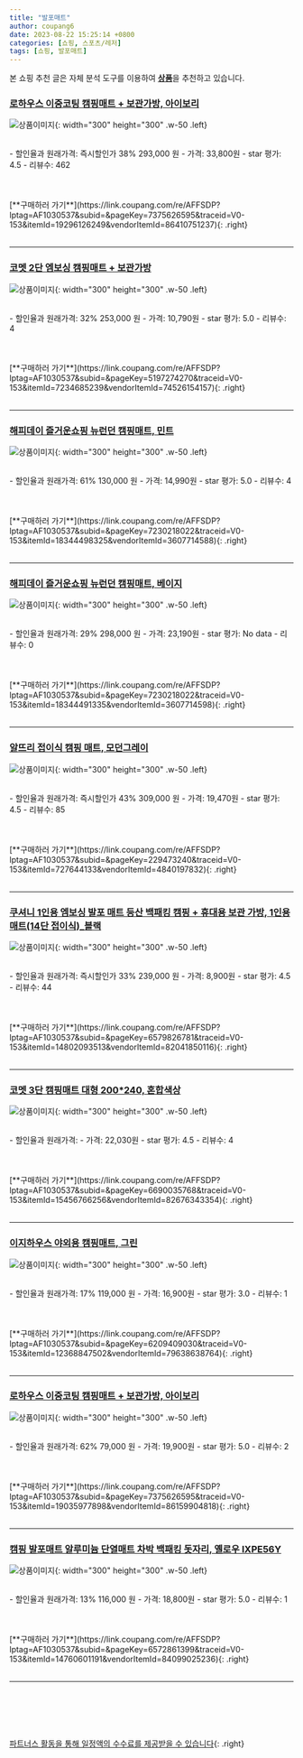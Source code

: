 ```yaml
---
title: "발포매트"
author: coupang6
date: 2023-08-22 15:25:14 +0800
categories: [쇼핑, 스포츠/레저]
tags: [쇼핑, 발포매트]
---
```


본 쇼핑 추천 글은 자체 분석 도구를 이용하여 [**상품**](https://link.coupang.com/a/bao1ui)을 추천하고 있습니다.

### [로하우스 이중코팅 캠핑매트 + 보관가방, 아이보리](https://link.coupang.com/re/AFFSDP?lptag=AF1030537&subid=&pageKey=7375626595&traceid=V0-153&itemId=19296126249&vendorItemId=86410751237)

![상품이미지](https://thumbnail10.coupangcdn.com/thumbnails/remote/230x230ex/image/vendor_inventory/c2d5/80780d9c6f4b727af8ce7593d1736e5ec9b452ed9ebe28cca035fb100d67.jpg){: width="300" height="300" .w-50 .left}


<br>
- 할인율과 원래가격: 즉시할인가 38%  293,000   원
- 가격: 33,800원
- star 평가: 4.5
- 리뷰수: 462
<br>
<br>
<br>
<br>
[**구매하러 가기**](https://link.coupang.com/re/AFFSDP?lptag=AF1030537&subid=&pageKey=7375626595&traceid=V0-153&itemId=19296126249&vendorItemId=86410751237){: .right}
<br>
<br>

---

### [코멧 2단 엠보싱 캠핑매트 + 보관가방](https://link.coupang.com/re/AFFSDP?lptag=AF1030537&subid=&pageKey=5197274270&traceid=V0-153&itemId=7234685239&vendorItemId=74526154157)

![상품이미지](https://thumbnail8.coupangcdn.com/thumbnails/remote/230x230ex/image/retail/images/1446255686743825-4cb3c9a9-ae12-44c2-9e29-bc6cc888bc64.jpg){: width="300" height="300" .w-50 .left}


<br>
- 할인율과 원래가격: 32%  253,000   원
- 가격: 10,790원
- star 평가: 5.0
- 리뷰수: 4
<br>
<br>
<br>
<br>
[**구매하러 가기**](https://link.coupang.com/re/AFFSDP?lptag=AF1030537&subid=&pageKey=5197274270&traceid=V0-153&itemId=7234685239&vendorItemId=74526154157){: .right}
<br>
<br>

---

### [해피데이 즐거운쇼핑 뉴런던 캠핑매트, 민트](https://link.coupang.com/re/AFFSDP?lptag=AF1030537&subid=&pageKey=7230218022&traceid=V0-153&itemId=18344498325&vendorItemId=3607714588)

![상품이미지](https://thumbnail9.coupangcdn.com/thumbnails/remote/230x230ex/image/retail/images/7796556886399650-ed627c8d-40ff-47b0-b4fb-eaf4acaa090c.jpg){: width="300" height="300" .w-50 .left}


<br>
- 할인율과 원래가격: 61%  130,000   원
- 가격: 14,990원
- star 평가: 5.0
- 리뷰수: 4
<br>
<br>
<br>
<br>
[**구매하러 가기**](https://link.coupang.com/re/AFFSDP?lptag=AF1030537&subid=&pageKey=7230218022&traceid=V0-153&itemId=18344498325&vendorItemId=3607714588){: .right}
<br>
<br>

---

### [해피데이 즐거운쇼핑 뉴런던 캠핑매트, 베이지](https://link.coupang.com/re/AFFSDP?lptag=AF1030537&subid=&pageKey=7230218022&traceid=V0-153&itemId=18344491335&vendorItemId=3607714598)

![상품이미지](https://thumbnail9.coupangcdn.com/thumbnails/remote/230x230ex/image/retail/images/7796158262315249-57425aa3-8083-474c-ac45-1ed35e3b8e4a.jpg){: width="300" height="300" .w-50 .left}


<br>
- 할인율과 원래가격: 29%  298,000   원
- 가격: 23,190원
- star 평가: No data
- 리뷰수: 0
<br>
<br>
<br>
<br>
[**구매하러 가기**](https://link.coupang.com/re/AFFSDP?lptag=AF1030537&subid=&pageKey=7230218022&traceid=V0-153&itemId=18344491335&vendorItemId=3607714598){: .right}
<br>
<br>

---

### [알뜨리 접이식 캠핑 매트, 모던그레이](https://link.coupang.com/re/AFFSDP?lptag=AF1030537&subid=&pageKey=229473240&traceid=V0-153&itemId=727644133&vendorItemId=4840197832)

![상품이미지](https://thumbnail6.coupangcdn.com/thumbnails/remote/230x230ex/image/retail/images/477622053273031-20f31e83-bc32-49c4-b86b-c890040ddc05.jpg){: width="300" height="300" .w-50 .left}


<br>
- 할인율과 원래가격: 즉시할인가 43%  309,000   원
- 가격: 19,470원
- star 평가: 4.5
- 리뷰수: 85
<br>
<br>
<br>
<br>
[**구매하러 가기**](https://link.coupang.com/re/AFFSDP?lptag=AF1030537&subid=&pageKey=229473240&traceid=V0-153&itemId=727644133&vendorItemId=4840197832){: .right}
<br>
<br>

---

### [쿠셔니 1인용 엠보싱 발포 매트 등산 백패킹 캠핑 + 휴대용 보관 가방, 1인용매트(14단 접이식)_블랙](https://link.coupang.com/re/AFFSDP?lptag=AF1030537&subid=&pageKey=6579826781&traceid=V0-153&itemId=14802093513&vendorItemId=82041850116)

![상품이미지](https://thumbnail7.coupangcdn.com/thumbnails/remote/230x230ex/image/vendor_inventory/7633/b9d9eb6204ef62ca4607ca827b42a9928c0e75f8094f08a97d30aaa36d75.jpg){: width="300" height="300" .w-50 .left}


<br>
- 할인율과 원래가격: 즉시할인가 33%  239,000   원
- 가격: 8,900원
- star 평가: 4.5
- 리뷰수: 44
<br>
<br>
<br>
<br>
[**구매하러 가기**](https://link.coupang.com/re/AFFSDP?lptag=AF1030537&subid=&pageKey=6579826781&traceid=V0-153&itemId=14802093513&vendorItemId=82041850116){: .right}
<br>
<br>

---

### [코멧 3단 캠핑매트 대형 200*240, 혼합색상](https://link.coupang.com/re/AFFSDP?lptag=AF1030537&subid=&pageKey=6690035768&traceid=V0-153&itemId=15456766256&vendorItemId=82676343354)

![상품이미지](https://thumbnail6.coupangcdn.com/thumbnails/remote/230x230ex/image/retail/images/687672244428949-f5f63f66-68dd-410b-8453-7ed5e15b31e9.jpg){: width="300" height="300" .w-50 .left}


<br>
- 할인율과 원래가격: 
- 가격: 22,030원
- star 평가: 4.5
- 리뷰수: 4
<br>
<br>
<br>
<br>
[**구매하러 가기**](https://link.coupang.com/re/AFFSDP?lptag=AF1030537&subid=&pageKey=6690035768&traceid=V0-153&itemId=15456766256&vendorItemId=82676343354){: .right}
<br>
<br>

---

### [이지하우스 야외용 캠핑매트, 그린](https://link.coupang.com/re/AFFSDP?lptag=AF1030537&subid=&pageKey=6209409030&traceid=V0-153&itemId=12368847502&vendorItemId=79638638764)

![상품이미지](https://thumbnail6.coupangcdn.com/thumbnails/remote/230x230ex/image/retail/images/2021/11/29/17/1/23b9b42c-e167-43ed-9ab1-0d0584a0a1b0.jpg){: width="300" height="300" .w-50 .left}


<br>
- 할인율과 원래가격: 17%  119,000   원
- 가격: 16,900원
- star 평가: 3.0
- 리뷰수: 1
<br>
<br>
<br>
<br>
[**구매하러 가기**](https://link.coupang.com/re/AFFSDP?lptag=AF1030537&subid=&pageKey=6209409030&traceid=V0-153&itemId=12368847502&vendorItemId=79638638764){: .right}
<br>
<br>

---

### [로하우스 이중코팅 캠핑매트 + 보관가방, 아이보리](https://link.coupang.com/re/AFFSDP?lptag=AF1030537&subid=&pageKey=7375626595&traceid=V0-153&itemId=19035977898&vendorItemId=86159904818)

![상품이미지](https://thumbnail6.coupangcdn.com/thumbnails/remote/230x230ex/image/vendor_inventory/704e/a957afad5ed1a2d19e77262e86b0d23e47197ec581259d22fd5b043224dd.jpg){: width="300" height="300" .w-50 .left}


<br>
- 할인율과 원래가격: 62%  79,000   원
- 가격: 19,900원
- star 평가: 5.0
- 리뷰수: 2
<br>
<br>
<br>
<br>
[**구매하러 가기**](https://link.coupang.com/re/AFFSDP?lptag=AF1030537&subid=&pageKey=7375626595&traceid=V0-153&itemId=19035977898&vendorItemId=86159904818){: .right}
<br>
<br>

---

### [캠핑 발포매트 알루미늄 단열매트 차박 백패킹 돗자리, 옐로우 IXPE56Y](https://link.coupang.com/re/AFFSDP?lptag=AF1030537&subid=&pageKey=6572861399&traceid=V0-153&itemId=14760601191&vendorItemId=84099025236)

![상품이미지](https://thumbnail9.coupangcdn.com/thumbnails/remote/230x230ex/image/vendor_inventory/3b18/ff2f05dc8bef33fce13417e1589190ede28c91d92193c4535cac55b0f55f.jpg){: width="300" height="300" .w-50 .left}


<br>
- 할인율과 원래가격: 13%  116,000   원
- 가격: 18,800원
- star 평가: 5.0
- 리뷰수: 1
<br>
<br>
<br>
<br>
[**구매하러 가기**](https://link.coupang.com/re/AFFSDP?lptag=AF1030537&subid=&pageKey=6572861399&traceid=V0-153&itemId=14760601191&vendorItemId=84099025236){: .right}
<br>
<br>

---
<br><br><br><br><br> [파트너스 활동을 통해 일정액의 수수료를 제공받을 수 있습니다](https://link.coupang.com/a/bao1ui){: .right}